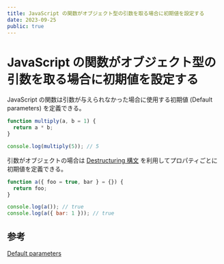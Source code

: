 ```yaml
---
title: JavaScript の関数がオブジェクト型の引数を取る場合に初期値を設定する
date: 2023-09-25
public: true
---
```


# JavaScript の関数がオブジェクト型の引数を取る場合に初期値を設定する

JavaScript の関数は引数が与えられなかった場合に使用する初期値 (Default parameters) を定義できる。

```javascript
function multiply(a, b = 1) {
  return a * b;
}

console.log(multiply(5)); // 5
```

引数がオブジェクトの場合は [Destructuring 構文](https://developer.mozilla.org/en-US/docs/Web/JavaScript/Reference/Operators/Destructuring_assignment) を利用してプロパティごとに初期値を定義できる。

```javascript
function a({ foo = true, bar } = {}) {
  return foo;
}

console.log(a()); // true
console.log(a({ bar: 1 })); // true
```

## 参考

[Default parameters](https://developer.mozilla.org/en-US/docs/Web/JavaScript/Reference/Functions/Default_parameters)
